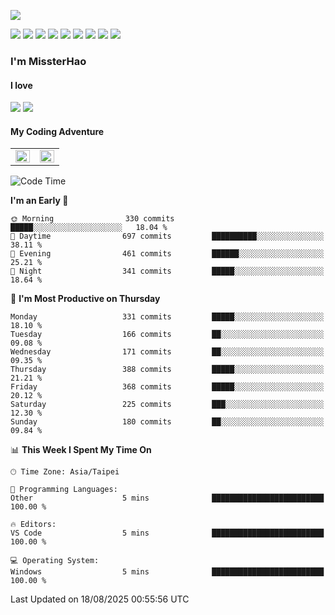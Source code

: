 ![](https://komarev.com/ghpvc/?username=MissterHao&color=ff69b4)

[![](https://img.shields.io/badge/Amazon%20AWS-%23232F3E?logo=amazon-aws&logoColor=white&style=for-the-badge)](https://aws.amazon.com/)
[![](https://img.shields.io/badge/Python-3776AB?style=for-the-badge&logo=python&logoColor=white)](https://www.djangoproject.com/)
[![](https://img.shields.io/badge/Django-092E20?style=for-the-badge&logo=django&logoColor=white)](https://www.python.org/)
[![](https://img.shields.io/badge/Rust-%23EB6400?style=for-the-badge&logo=rust&logoColor=white)](https://www.python.org/)
[![](https://img.shields.io/badge/Flask-23232F3E?style=for-the-badge&logo=flask&logoColor=white)](https://flask.palletsprojects.com/en/2.1.x/)
[![](https://img.shields.io/badge/go-%2300ADD8.svg?&style=for-the-badge&logo=go&logoColor=white)](https://golang.org/)
[![](https://img.shields.io/badge/javascript-%23F7DF1E.svg?&style=for-the-badge&logo=javascript&logoColor=black)](https://www.javascript.com/)
[![](https://img.shields.io/badge/mysql-%234479A1.svg?&style=for-the-badge&logo=mysql&logoColor=white)](https://www.mysql.com/)
[![](https://img.shields.io/badge/docker-%232496ED.svg?&style=for-the-badge&logo=docker&logoColor=white)](https://www.docker.com/)

### I'm MissterHao

#### I love  
![](https://img.shields.io/badge/Netflix-E50914?style=for-the-badge&logo=netflix&logoColor=white)
![](https://img.shields.io/badge/YouTube-FF0000?style=for-the-badge&logo=youtube&logoColor=white)

#### My Coding Adventure
<!-- Readme stats -->
<!-- https://github.com/anuraghazra/github-readme-stats -->
<table>
<tr>
    <td valign="top" width="50%">
    <img src="https://github-readme-stats.vercel.app/api?username=MissterHao&hide_border=true&show_icons=true&locale=en" align="left" style="width: 100%" />
    </td>
    <td valign="top" width="50%">
    <img src="https://github-readme-stats.vercel.app/api/top-langs?username=MissterHao&hide_border=true&show_icons=true&locale=en&layout=compact" align="left" style="width: 100%" />
    </td>
</tr>
</table>  


<!--START_SECTION:waka-->
![Code Time](http://img.shields.io/badge/Code%20Time-2%2C332%20hrs%2039%20mins-blue)

**I'm an Early 🐤** 

```text
🌞 Morning                330 commits         █████░░░░░░░░░░░░░░░░░░░░   18.04 % 
🌆 Daytime                697 commits         ██████████░░░░░░░░░░░░░░░   38.11 % 
🌃 Evening                461 commits         ██████░░░░░░░░░░░░░░░░░░░   25.21 % 
🌙 Night                  341 commits         █████░░░░░░░░░░░░░░░░░░░░   18.64 % 
```
📅 **I'm Most Productive on Thursday** 

```text
Monday                   331 commits         █████░░░░░░░░░░░░░░░░░░░░   18.10 % 
Tuesday                  166 commits         ██░░░░░░░░░░░░░░░░░░░░░░░   09.08 % 
Wednesday                171 commits         ██░░░░░░░░░░░░░░░░░░░░░░░   09.35 % 
Thursday                 388 commits         █████░░░░░░░░░░░░░░░░░░░░   21.21 % 
Friday                   368 commits         █████░░░░░░░░░░░░░░░░░░░░   20.12 % 
Saturday                 225 commits         ███░░░░░░░░░░░░░░░░░░░░░░   12.30 % 
Sunday                   180 commits         ██░░░░░░░░░░░░░░░░░░░░░░░   09.84 % 
```


📊 **This Week I Spent My Time On** 

```text
🕑︎ Time Zone: Asia/Taipei

💬 Programming Languages: 
Other                    5 mins              █████████████████████████   100.00 % 

🔥 Editors: 
VS Code                  5 mins              █████████████████████████   100.00 % 

💻 Operating System: 
Windows                  5 mins              █████████████████████████   100.00 % 
```


 Last Updated on 18/08/2025 00:55:56 UTC
<!--END_SECTION:waka-->

<!--
**MissterHao/MissterHao** is a ✨ _special_ ✨ repository because its `README.md` (this file) appears on your GitHub profile.

Here are some ideas to get you started:

- 🔭 I’m currently working on ...
- 🌱 I’m currently learning ...
- 👯 I’m looking to collaborate on ...
- 🤔 I’m looking for help with ...
- 💬 Ask me about ...
- 📫 How to reach me: ...
- 😄 Pronouns: ...
- ⚡ Fun fact: ...
-->
